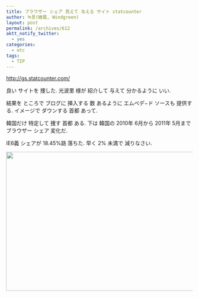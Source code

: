 ```yaml
---
title: ブラウザー シェア 見えて 与える サイト statcounter
author: 녹풍(綠風, Windgreen)
layout: post
permalink: /archives/612
aktt_notify_twitter:
  - yes
categories:
  - etc
tags:
  - TIP
---
```

<a target="_top" href="http://gs.statcounter.com/">http://gs.statcounter.com/</a>

良い サイトを 捜した. 光波里 様が 紹介して 与えて 分かるように いい.

結果を ところで ブログに 挿入する 数 あるように エムベデ−ド ソースも 提供する. イメージで ダウンする 首都 あって.

韓国だけ 特定して 捜す 首都 ある. 下は 韓国の 2010年 6月から 2011年 5月まで ブラウザー シェア 変化だ.

IE6義 シェアが 18.45%路 落ちた. 早く 2% 未満で 減りなさい.

<img class="aligncenter" src="https://dl.dropbox.com/u/15546257/blog/mytory/StatCounter-browser_version-KR-monthly-201006-201105.jpg" alt="" height="375" width="640" />